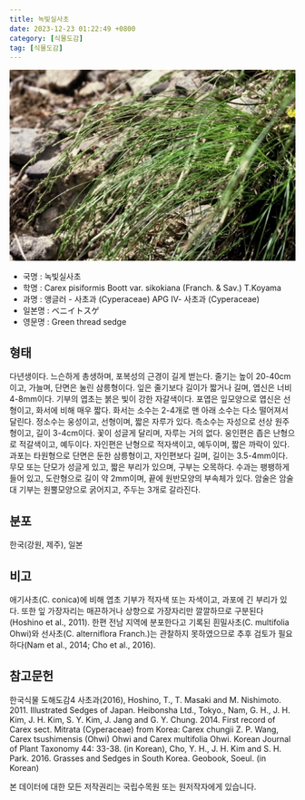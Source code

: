 ```yaml
---
title: 녹빛실사초
date: 2023-12-23 01:22:49 +0800
category: [식물도감]
tag: [식물도감]
---
```




![녹빛실사초](/assets/img/fileUpload/plants/basic/Cyperaceae/Carex/4829/1_th2.JPG)
- 국명 : 녹빛실사초
- 학명 : Carex pisiformis Boott var. sikokiana (Franch. & Sav.) T.Koyama
- 과명 : 앵글러 - 사초과 (Cyperaceae) APG Ⅳ- 사초과 (Cyperaceae)
- 일본명 : ベニイトスゲ
- 영문명 : Green thread sedge


## 형태
다년생이다. 느슨하게 총생하며, 포복성의 근경이 길게 벋는다. 줄기는 높이 20-40cm이고, 가늘며, 단면은 눌린 삼릉형이다. 잎은 줄기보다 길이가 짧거나 길며, 엽신은 너비 4-8mm이다. 기부의 엽초는 붉은 빛이 강한 자갈색이다. 포엽은 잎모양으로 엽신은 선형이고, 화서에 비해 매우 짧다. 화서는 소수는 2-4개로 맨 아래 소수는 다소 떨어져서 달린다. 정소수는 웅성이고, 선형이며, 짧은 자루가 있다. 측소수는 자성으로 선상 원주형이고, 길이 3-4cm이다. 꽃이 성글게 달리며, 자루는 거의 없다. 웅인편은 좁은 난형으로 적갈색이고, 예두이다. 자인편은 난형으로 적자색이고, 예두이며, 짧은 까락이 있다. 과포는 타원형으로 단면은 둔한 삼릉형이고, 자인편보다 길며, 길이는 3.5-4mm이다. 무모 또는 단모가 성글게 있고, 짧은 부리가 있으며, 구부는 오목하다. 수과는 팽팽하게 들어 있고, 도란형으로 길이 약 2mm이며, 끝에 원반모양의 부속체가 있다. 암술은 암술대 기부는 원뿔모양으로 굵어지고, 주두는 3개로 갈라진다.
## 분포
한국(강원, 제주), 일본
## 비고
애기사초(C. conica)에 비해 엽초 기부가 적자색 또는 자색이고, 과포에 긴 부리가 있다. 또한 잎 가장자리는 매끈하거나 상향으로 가장자리만 깔깔하므로 구분된다(Hoshino et al., 2011). 한편 전남 지역에 분포한다고 기록된 흰밀사초(C. multifolia Ohwi)와 선사초(C. alterniflora Franch.)는 관찰하지 못하였으므로 추후 검토가 필요하다(Nam et al., 2014; Cho et al., 2016).
## 참고문헌
한국식물 도해도감4 사초과(2016), Hoshino, T., T. Masaki and M. Nishimoto. 2011. Illustrated Sedges of Japan. Heibonsha Ltd., Tokyo., Nam, G. H., J. H. Kim, J. H. Kim, S. Y. Kim, J. Jang and G. Y. Chung. 2014. First record of Carex sect. Mitrata (Cyperaceae) from Korea: Carex chungii Z. P. Wang, Carex tsushimensis (Ohwi) Ohwi and Carex multifolia Ohwi. Korean Journal of Plant Taxonomy 44: 33-38. (in Korean), Cho, Y. H., J. H. Kim and S. H. Park. 2016. Grasses and Sedges in South Korea. Geobook, Soeul. (in Korean)






본 데이터에 대한 모든 저작권리는 국립수목원 또는 원저작자에게 있습니다.
